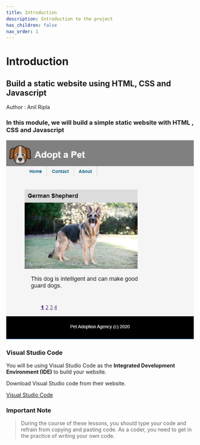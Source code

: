 ```yaml
---
title: Introduction
description: Introduction to the project
has_children: false
nav_order: 1
---
```


# Introduction

## Build a static website using HTML, CSS and Javascript

Author : Anil Ripla

### In this module, we will build a simple static website with HTML , CSS and Javascript

![img](./img/complete-site.JPG)

### Visual Studio Code

You will be using Visual Studio Code as the **Integrated Development Environment (IDE)** to build your website.

Download Visual Studio code from their website.

[Visual Studio Code](https://code.visualstudio.com/)

### Important Note

> During the course of these lessons, you should type your code and refrain from copying and pasting code. As a coder, you need to get in the practice of writing your own code.